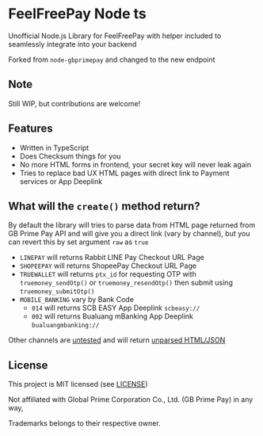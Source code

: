 # FeelFreePay Node ts

Unofficial Node.js Library for FeelFreePay with helper included to seamlessly integrate into your backend

Forked from `node-gbprimepay` and changed to the new endpoint

## Note

Still WIP, but contributions are welcome!

## Features

- Written in TypeScript
- Does Checksum things for you
- No more HTML forms in frontend, your secret key will never leak again
- Tries to replace bad UX HTML pages with direct link to Payment services or App Deeplink

## What will the `create()` method return?

By default the library will tries to parse data from HTML page returned from GB Prime Pay API and will give you a direct link (vary by channel), but you can revert this by set argument `raw` as `true`

- `LINEPAY` will returns Rabbit LINE Pay Checkout URL Page
- `SHOPEEPAY` will returns ShopeePay Checkout URL Page
- `TRUEWALLET` will returns `ptx_id` for requesting OTP with `truemoney_sendOtp()` or `truemoney_resendOtp()` then submit using `truemoney_submitOtp()`
- `MOBILE_BANKING` vary by Bank Code
  - `014` will returns SCB EASY App Deeplink `scbeasy://`
  - `002` will returns Bualuang mBanking App Deeplink `bualuangmbanking://`

Other channels are <ins>untested</ins> and will return <ins>unparsed HTML/JSON</ins>

## License

This project is MIT licensed (see [LICENSE](LICENSE))

Not affiliated with Global Prime Corporation Co., Ltd. (GB Prime Pay) in any way,

Trademarks belongs to their respective owner.
